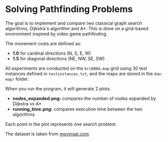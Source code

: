 # Solving Pathfinding Problems

The goal is to implement and compare two classical graph search algorithms, Dijkstra's algorithm and A*. This is done on a grid-based environment inspired by video game pathfinding.

The movement costs are defined as:

- **1.0** for cardinal directions (N, S, E, W)  
- **1.5** for diagonal directions (NE, NW, SE, SW)

All experiments are conducted on the `brc000d.map` grid using 30 test instances defined in `testinstances.txt`, and the maps are stored in the `dao-map/` folder.

When you run the program, it will generate 2 plots:

- **nodes_expanded.png:** compares the number of nodes expanded by Dijkstra vs A*
- **running_time.png:** compares execution time between the two algorithms

Each point in the plot represents one search problem.

The dataset is taken from [movingai.com](https://movingai.com).
